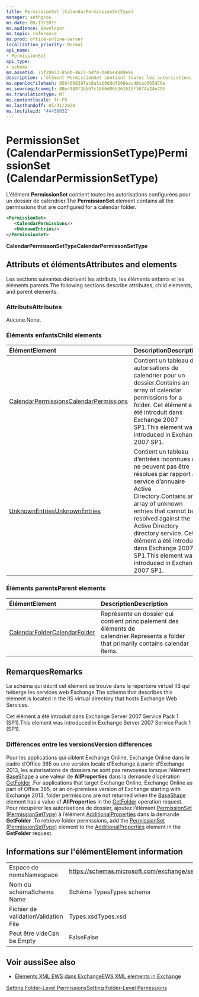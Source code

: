 ```yaml
---
title: PermissionSet (CalendarPermissionSetType)
manager: sethgros
ms.date: 09/17/2015
ms.audience: Developer
ms.topic: reference
ms.prod: office-online-server
localization_priority: Normal
api_name:
- PermissionSet
api_type:
- schema
ms.assetid: 75f20033-85eb-4627-b4f8-be85e4889e96
description: L’élément PermissionSet contient toutes les autorisations configurées pour un dossier de calendrier.
ms.openlocfilehash: 9564608397ac8a5ab0ddd4508eacd8cad665d76e
ms.sourcegitcommit: 88ec988f2bb67c1866d06b361615f3674a24e795
ms.translationtype: MT
ms.contentlocale: fr-FR
ms.lasthandoff: 05/31/2020
ms.locfileid: "44458032"
---
```

# <a name="permissionset-calendarpermissionsettype"></a><span data-ttu-id="0242d-103">PermissionSet (CalendarPermissionSetType)</span><span class="sxs-lookup"><span data-stu-id="0242d-103">PermissionSet (CalendarPermissionSetType)</span></span>

<span data-ttu-id="0242d-104">L’élément **PermissionSet** contient toutes les autorisations configurées pour un dossier de calendrier.</span><span class="sxs-lookup"><span data-stu-id="0242d-104">The **PermissionSet** element contains all the permissions that are configured for a calendar folder.</span></span> 
  
```XML
<PermissionSet>
   <CalendarPermissions/>
   <UnknownEntries/>
</PermissionSet>
```

 <span data-ttu-id="0242d-105">**CalendarPermissonSetType**</span><span class="sxs-lookup"><span data-stu-id="0242d-105">**CalendarPermissonSetType**</span></span>
## <a name="attributes-and-elements"></a><span data-ttu-id="0242d-106">Attributs et éléments</span><span class="sxs-lookup"><span data-stu-id="0242d-106">Attributes and elements</span></span>

<span data-ttu-id="0242d-107">Les sections suivantes décrivent les attributs, les éléments enfants et les éléments parents.</span><span class="sxs-lookup"><span data-stu-id="0242d-107">The following sections describe attributes, child elements, and parent elements.</span></span>
  
### <a name="attributes"></a><span data-ttu-id="0242d-108">Attributs</span><span class="sxs-lookup"><span data-stu-id="0242d-108">Attributes</span></span>

<span data-ttu-id="0242d-109">Aucune.</span><span class="sxs-lookup"><span data-stu-id="0242d-109">None.</span></span>
  
### <a name="child-elements"></a><span data-ttu-id="0242d-110">Éléments enfants</span><span class="sxs-lookup"><span data-stu-id="0242d-110">Child elements</span></span>

|<span data-ttu-id="0242d-111">**Élément**</span><span class="sxs-lookup"><span data-stu-id="0242d-111">**Element**</span></span>|<span data-ttu-id="0242d-112">**Description**</span><span class="sxs-lookup"><span data-stu-id="0242d-112">**Description**</span></span>|
|:-----|:-----|
|[<span data-ttu-id="0242d-113">CalendarPermissions</span><span class="sxs-lookup"><span data-stu-id="0242d-113">CalendarPermissions</span></span>](calendarpermissions.md) <br/> |<span data-ttu-id="0242d-114">Contient un tableau des autorisations de calendrier pour un dossier.</span><span class="sxs-lookup"><span data-stu-id="0242d-114">Contains an array of calendar permissions for a folder.</span></span> <span data-ttu-id="0242d-115">Cet élément a été introduit dans Exchange 2007 SP1.</span><span class="sxs-lookup"><span data-stu-id="0242d-115">This element was introduced in Exchange 2007 SP1.</span></span>  <br/> |
|[<span data-ttu-id="0242d-116">UnknownEntries</span><span class="sxs-lookup"><span data-stu-id="0242d-116">UnknownEntries</span></span>](unknownentries.md) <br/> |<span data-ttu-id="0242d-117">Contient un tableau d’entrées inconnues qui ne peuvent pas être résolues par rapport au service d’annuaire Active Directory.</span><span class="sxs-lookup"><span data-stu-id="0242d-117">Contains an array of unknown entries that cannot be resolved against the Active Directory directory service.</span></span> <span data-ttu-id="0242d-118">Cet élément a été introduit dans Exchange 2007 SP1.</span><span class="sxs-lookup"><span data-stu-id="0242d-118">This element was introduced in Exchange 2007 SP1.</span></span>  <br/> |
   
### <a name="parent-elements"></a><span data-ttu-id="0242d-119">Éléments parents</span><span class="sxs-lookup"><span data-stu-id="0242d-119">Parent elements</span></span>

|<span data-ttu-id="0242d-120">**Élément**</span><span class="sxs-lookup"><span data-stu-id="0242d-120">**Element**</span></span>|<span data-ttu-id="0242d-121">**Description**</span><span class="sxs-lookup"><span data-stu-id="0242d-121">**Description**</span></span>|
|:-----|:-----|
|[<span data-ttu-id="0242d-122">CalendarFolder</span><span class="sxs-lookup"><span data-stu-id="0242d-122">CalendarFolder</span></span>](calendarfolder.md) <br/> |<span data-ttu-id="0242d-123">Représente un dossier qui contient principalement des éléments de calendrier.</span><span class="sxs-lookup"><span data-stu-id="0242d-123">Represents a folder that primarily contains calendar items.</span></span>  <br/> |
   
## <a name="remarks"></a><span data-ttu-id="0242d-124">Remarques</span><span class="sxs-lookup"><span data-stu-id="0242d-124">Remarks</span></span>

<span data-ttu-id="0242d-125">Le schéma qui décrit cet élément se trouve dans le répertoire virtuel IIS qui héberge les services web Exchange.</span><span class="sxs-lookup"><span data-stu-id="0242d-125">The schema that describes this element is located in the IIS virtual directory that hosts Exchange Web Services.</span></span>
  
<span data-ttu-id="0242d-126">Cet élément a été introduit dans Exchange Server 2007 Service Pack 1 (SP1).</span><span class="sxs-lookup"><span data-stu-id="0242d-126">This element was introduced in Exchange Server 2007 Service Pack 1 (SP1).</span></span>
  
### <a name="version-differences"></a><span data-ttu-id="0242d-127">Différences entre les versions</span><span class="sxs-lookup"><span data-stu-id="0242d-127">Version differences</span></span>

<span data-ttu-id="0242d-128">Pour les applications qui ciblent Exchange Online, Exchange Online dans le cadre d’Office 365 ou une version locale d’Exchange à partir d’Exchange 2013, les autorisations de dossiers ne sont pas renvoyées lorsque l’élément [BaseShape](baseshape.md) a une valeur de **AllProperties** dans la demande d’opération [GetFolder](getfolder-operation.md) .</span><span class="sxs-lookup"><span data-stu-id="0242d-128">For applications that target Exchange Online, Exchange Online as part of Office 365, or an on-premises version of Exchange starting with Exchange 2013, folder permissions are not returned when the [BaseShape](baseshape.md) element has a value of **AllProperties** in the [GetFolder](getfolder-operation.md) operation request.</span></span> <span data-ttu-id="0242d-129">Pour récupérer les autorisations de dossier, ajoutez l’élément [PermissionSet (PermissionSetType)](permissionset-permissionsettype.md) à l’élément [AdditionalProperties](additionalproperties.md) dans la demande **GetFolder** .</span><span class="sxs-lookup"><span data-stu-id="0242d-129">To retrieve folder permissions, add the [PermissionSet (PermissionSetType)](permissionset-permissionsettype.md) element to the [AdditionalProperties](additionalproperties.md) element in the **GetFolder** request.</span></span> 
  
## <a name="element-information"></a><span data-ttu-id="0242d-130">Informations sur l'élément</span><span class="sxs-lookup"><span data-stu-id="0242d-130">Element information</span></span>

|||
|:-----|:-----|
|<span data-ttu-id="0242d-131">Espace de noms</span><span class="sxs-lookup"><span data-stu-id="0242d-131">Namespace</span></span>  <br/> |https://schemas.microsoft.com/exchange/services/2006/types  <br/> |
|<span data-ttu-id="0242d-132">Nom du schéma</span><span class="sxs-lookup"><span data-stu-id="0242d-132">Schema Name</span></span>  <br/> |<span data-ttu-id="0242d-133">Schéma Types</span><span class="sxs-lookup"><span data-stu-id="0242d-133">Types schema</span></span>  <br/> |
|<span data-ttu-id="0242d-134">Fichier de validation</span><span class="sxs-lookup"><span data-stu-id="0242d-134">Validation File</span></span>  <br/> |<span data-ttu-id="0242d-135">Types.xsd</span><span class="sxs-lookup"><span data-stu-id="0242d-135">Types.xsd</span></span>  <br/> |
|<span data-ttu-id="0242d-136">Peut être vide</span><span class="sxs-lookup"><span data-stu-id="0242d-136">Can be Empty</span></span>  <br/> |<span data-ttu-id="0242d-137">False</span><span class="sxs-lookup"><span data-stu-id="0242d-137">False</span></span>  <br/> |
   
## <a name="see-also"></a><span data-ttu-id="0242d-138">Voir aussi</span><span class="sxs-lookup"><span data-stu-id="0242d-138">See also</span></span>



- [<span data-ttu-id="0242d-139">Éléments XML EWS dans Exchange</span><span class="sxs-lookup"><span data-stu-id="0242d-139">EWS XML elements in Exchange</span></span>](ews-xml-elements-in-exchange.md)


[<span data-ttu-id="0242d-140">Setting Folder-Level Permissions</span><span class="sxs-lookup"><span data-stu-id="0242d-140">Setting Folder-Level Permissions</span></span>](https://msdn.microsoft.com/library/c7530e86-5112-401c-b10a-9c054ae59f07%28Office.15%29.aspx)

